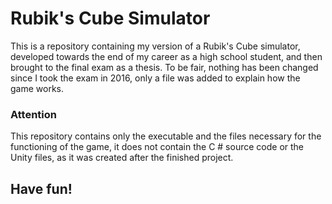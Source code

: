 # Rubik's Cube Simulator
This is a repository containing my version of a Rubik's Cube simulator, developed towards the end of my career as a high school student, and then brought to the final exam as a thesis. To be fair, nothing has been changed since I took the exam in 2016, only a file was added to explain how the game works.

### Attention
This repository contains only the executable and the files necessary for the functioning of the game, it does not contain the C # source code or the Unity files, as it was created after the finished project.

## Have fun!
